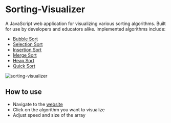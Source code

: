 # Sorting-Visualizer

A JavaScript web application for visualizing various sorting algorithms. Built for use by developers and educators alike. Implemented algorithms include:

- [Bubble Sort](https://en.wikipedia.org/wiki/Bubble_sort)
- [Selection Sort](https://en.wikipedia.org/wiki/Selection_sort)
- [Insertion Sort](https://en.wikipedia.org/wiki/Insertion_sort)
- [Merge Sort](https://en.wikipedia.org/wiki/Merge_sort)
- [Heap Sort](https://en.wikipedia.org/wiki/Heapsort)
- [Quick Sort](https://en.wikipedia.org/wiki/Quicksort)

![sorting-visualizer](https://user-images.githubusercontent.com/75438874/189711642-85ee09ed-e1a1-4586-9d03-fe7272b3980e.png)


## How to use

- Navigate to the [website](https://abhay-tomar03.github.io/Sorting-Visualizer/)
- Click on the algorithm you want to visualize
- Adjust speed and size of the array

